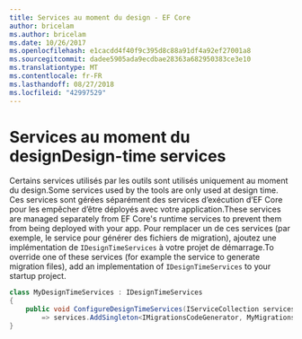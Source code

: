 ```yaml
---
title: Services au moment du design - EF Core
author: bricelam
ms.author: bricelam
ms.date: 10/26/2017
ms.openlocfilehash: e1cacdd4f40f9c395d8c88a91df4a92ef27001a8
ms.sourcegitcommit: dadee5905ada9ecdbae28363a682950383ce3e10
ms.translationtype: MT
ms.contentlocale: fr-FR
ms.lasthandoff: 08/27/2018
ms.locfileid: "42997529"
---
```

<a name="design-time-services"></a><span data-ttu-id="b9575-102">Services au moment du design</span><span class="sxs-lookup"><span data-stu-id="b9575-102">Design-time services</span></span>
====================
<span data-ttu-id="b9575-103">Certains services utilisés par les outils sont utilisés uniquement au moment du design.</span><span class="sxs-lookup"><span data-stu-id="b9575-103">Some services used by the tools are only used at design time.</span></span> <span data-ttu-id="b9575-104">Ces services sont gérées séparément des services d’exécution d’EF Core pour les empêcher d’être déployés avec votre application.</span><span class="sxs-lookup"><span data-stu-id="b9575-104">These services are managed separately from EF Core's runtime services to prevent them from being deployed with your app.</span></span> <span data-ttu-id="b9575-105">Pour remplacer un de ces services (par exemple, le service pour générer des fichiers de migration), ajoutez une implémentation de `IDesignTimeServices` à votre projet de démarrage.</span><span class="sxs-lookup"><span data-stu-id="b9575-105">To override one of these services (for example the service to generate migration files), add an implementation of `IDesignTimeServices` to your startup project.</span></span>

``` csharp
class MyDesignTimeServices : IDesignTimeServices
{
    public void ConfigureDesignTimeServices(IServiceCollection services)
        => services.AddSingleton<IMigrationsCodeGenerator, MyMigrationsCodeGenerator>()
}
```
